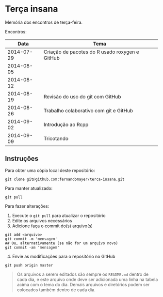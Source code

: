 # Terça insana

Memória dos encontros de terça-feira.

Encontros:

**Data**   | **Tema**
-----------|---------
2014-07-29 | Criação de pacotes do R usado roxygen e GitHub
2014-08-05 |
2014-08-12 |
2014-08-19 | Revisão do uso do git com GitHub
2014-08-26 | Trabalho colaborativo com git e GitHub
2014-09-02 | Introdução ao Rcpp
2014-09-09 | Tricotando
	

## Instruções

Para obter uma cópia local deste repositório:

```shell
git clone git@github.com:fernandomayer/terca-insana.git
```

Para manter atualizado:

```shell
git pull
```

Para fazer alterações:

1. Execute o `git pull` para atualizar o repositório
2. Edite os arquivos necessários
3. Adicione faça o commit do(s) arquivo(s)
```shell
git add <arquivo>
git commit -m 'mensagem'
## Ou, alternativamente (se não for um arquivo novo)
git commit -am 'mensagem'
```
4. Envie as modificações para o repositório no GitHub
```shell
git push origin master
```

> Os arquivos a serem editados são sempre os `README.md` dentro de cada
dia, e este arquivo onde deve ser adicionada uma linha na tabela acima
com o tema do dia. Demais arquivos e diretórios podem ser colocados
também dentro de cada dia.



